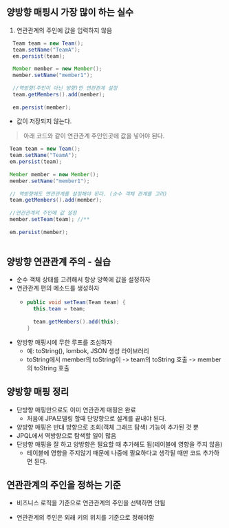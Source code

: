 
## 양방향 매핑시 가장 많이 하는 실수
1. 연관관계의 주인에 값을 입력하지 않음

```java
  Team team = new Team();
  team.setName("TeamA");
  em.persist(team);
 
  Member member = new Member();
  member.setName("member1");
  
  //역방향(주인이 아닌 방향)만 연관관계 설정
  team.getMembers().add(member);
 
  em.persist(member);
 ```

- 값이 저장되지 않는다.

> 아래 코드와 같이 연관관계 주인인곳에 값을 넣어야 된다.

```java
 Team team = new Team();
 team.setName("TeamA");
 em.persist(team);
 
 Member member = new Member();
 member.setName("member1");
 
 // 역방향에도 연관관계를 설정해야 된다. (순수 객체 관계를 고려)
 team.getMembers().add(member);
 
 //연관관계의 주인에 값 설정
 member.setTeam(team); //**
 
 em.persist(member);
  
 ```

## 양방향 연관관계 주의 - 실습
+ 순수 객체 상태를 고려해서 항상 양쪽에 값을 설정하자
+ 연관관계 편의 메소드를 생성하자
  - ```java
    public void setTeam(Team team) {
      this.team = team;
      
      team.getMembers().add(this);
    }
    ```
+ 양방향 매핑시에 무한 루프를 조심하자
  - 예: toString(), lombok, JSON 생성 라이브러리
  - toString에서 member의 toString이 -> team의 toString 호출 -> member의 toString 호출

## 양방향 매핑 정리
+ 단방향 매핑만으로도 이미 연관관계 매핑은 완료
  - 처음에 JPA모델링 할때 단방향으로 설계를 끝내야 된다.
+ 양방향 매핑은 반대 방향으로 조회(객체 그래프 탐색) 기능이 추가된 것 뿐
+ JPQL에서 역방향으로 탐색할 일이 많음
+ 단방향 매핑을 잘 하고 양방향은 필요할 때 추가해도 됨(테이블에 영향을 주지 않음)
  - 테이블에 영향을 주지않기 때문에 나중에 필요하다고 생각될 때만 코드 추가하면 된다.

## 연관관계의 주인을 정하는 기준

+ 비즈니스 로직을 기준으로 연관관계의 주인을 선택하면 안됨

+ 연관관계의 주인은 외래 키의 위치를 기준으로 정해야함

